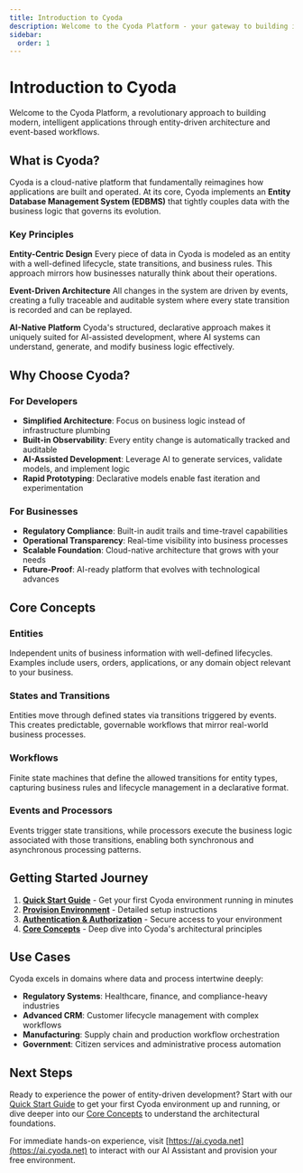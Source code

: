 ```yaml
---
title: Introduction to Cyoda
description: Welcome to the Cyoda Platform - your gateway to building intelligent, event-driven applications
sidebar:
  order: 1
---
```


# Introduction to Cyoda

Welcome to the Cyoda Platform, a revolutionary approach to building modern, intelligent applications through entity-driven architecture and event-based workflows.

## What is Cyoda?

Cyoda is a cloud-native platform that fundamentally reimagines how applications are built and operated. At its core, Cyoda implements an **Entity Database Management System (EDBMS)** that tightly couples data with the business logic that governs its evolution.

### Key Principles

**Entity-Centric Design**
Every piece of data in Cyoda is modeled as an entity with a well-defined lifecycle, state transitions, and business rules. This approach mirrors how businesses naturally think about their operations.

**Event-Driven Architecture**
All changes in the system are driven by events, creating a fully traceable and auditable system where every state transition is recorded and can be replayed.

**AI-Native Platform**
Cyoda's structured, declarative approach makes it uniquely suited for AI-assisted development, where AI systems can understand, generate, and modify business logic effectively.

## Why Choose Cyoda?

### For Developers
- **Simplified Architecture**: Focus on business logic instead of infrastructure plumbing
- **Built-in Observability**: Every entity change is automatically tracked and auditable
- **AI-Assisted Development**: Leverage AI to generate services, validate models, and implement logic
- **Rapid Prototyping**: Declarative models enable fast iteration and experimentation

### For Businesses
- **Regulatory Compliance**: Built-in audit trails and time-travel capabilities
- **Operational Transparency**: Real-time visibility into business processes
- **Scalable Foundation**: Cloud-native architecture that grows with your needs
- **Future-Proof**: AI-ready platform that evolves with technological advances

## Core Concepts

### Entities
Independent units of business information with well-defined lifecycles. Examples include users, orders, applications, or any domain object relevant to your business.

### States and Transitions
Entities move through defined states via transitions triggered by events. This creates predictable, governable workflows that mirror real-world business processes.

### Workflows
Finite state machines that define the allowed transitions for entity types, capturing business rules and lifecycle management in a declarative format.

### Events and Processors
Events trigger state transitions, while processors execute the business logic associated with those transitions, enabling both synchronous and asynchronous processing patterns.

## Getting Started Journey

1. **[Quick Start Guide](/getting-started/quickstart/)** - Get your first Cyoda environment running in minutes
2. **[Provision Environment](/guides/provision-environment/)** - Detailed setup instructions
3. **[Authentication & Authorization](/guides/authentication-authorization/)** - Secure access to your environment
4. **[Core Concepts](/concepts/cpl-overview/)** - Deep dive into Cyoda's architectural principles

## Use Cases

Cyoda excels in domains where data and process intertwine deeply:

- **Regulatory Systems**: Healthcare, finance, and compliance-heavy industries
- **Advanced CRM**: Customer lifecycle management with complex workflows
- **Manufacturing**: Supply chain and production workflow orchestration
- **Government**: Citizen services and administrative process automation

## Next Steps

Ready to experience the power of entity-driven development? Start with our [Quick Start Guide](/getting-started/quickstart/) to get your first Cyoda environment up and running, or dive deeper into our [Core Concepts](/concepts/cpl-overview/) to understand the architectural foundations.

For immediate hands-on experience, visit [https://ai.cyoda.net](https://ai.cyoda.net) to interact with our AI Assistant and provision your free environment.
